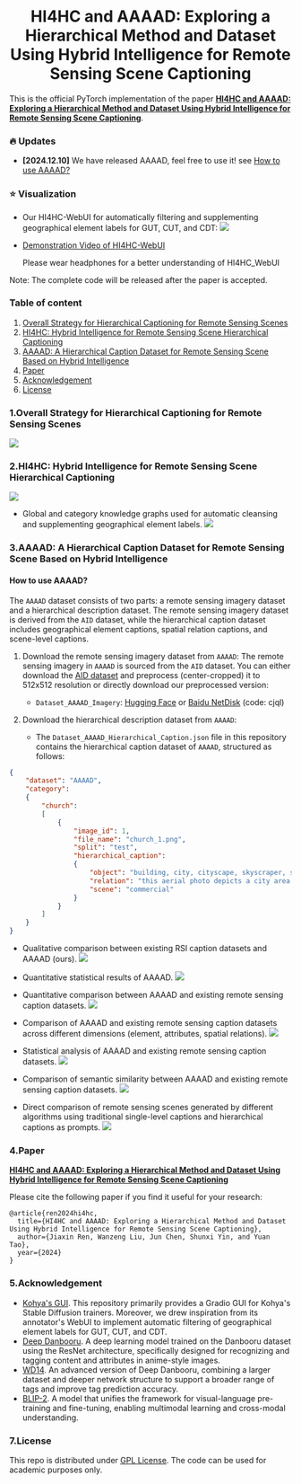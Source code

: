 <h1 align="center">HI4HC and AAAAD: Exploring a Hierarchical Method and Dataset Using Hybrid Intelligence for Remote Sensing Scene Captioning</h1>

    
This is the official PyTorch implementation of the paper **[HI4HC and AAAAD: Exploring a Hierarchical Method and Dataset Using Hybrid Intelligence for Remote Sensing Scene Captioning]()**.

### :fire: Updates
* **[2024.12.10]** We have released AAAAD, feel free to use it! see [How to use AAAAD?](#how-to-use)


### :star: Visualization
- Our HI4HC-WebUI for automatically filtering and supplementing geographical element labels for GUT, CUT, and CDT:
![](images/11.HI4HC_WebUI.png)
- [Demonstration Video of HI4HC-WebUI](https://github.com/user-attachments/assets/ae65b923-931a-45b2-9c25-edb220c7281c)

  Please wear headphones for a better understanding of HI4HC_WebUI





Note: The complete code will be released after the paper is accepted.

### Table of content
1. [Overall Strategy for Hierarchical Captioning for Remote Sensing Scenes](#Strategy)
2. [HI4HC: Hybrid Intelligence for Remote Sensing Scene Hierarchical Captioning](#HI4HC)
3. [AAAAD: A Hierarchical Caption Dataset for Remote Sensing Scene Based on Hybrid Intelligence](#AAAAD)
4. [Paper](#paper)
5. [Acknowledgement](#acknowledgement)
6. [License](#license)

### 1.Overall Strategy for Hierarchical Captioning for Remote Sensing Scenes  <a name="Strategy"></a>

![](images/1.Overall_strategy.jpg)

### 2.HI4HC: Hybrid Intelligence for Remote Sensing Scene Hierarchical Captioning <a name="HI4HC"></a>

![](images/2.HI4HC.jpg)

- Global and category knowledge graphs used for automatic cleansing and supplementing geographical element labels.
![](images/3.GUT+GDT+CUT.jpg)

### 3.AAAAD: A Hierarchical Caption Dataset for Remote Sensing Scene Based on Hybrid Intelligence <a name="AAAAD"></a>

#### How to use AAAAD? <a name="how-to-use"></a>

The `AAAAD` dataset consists of two parts: a remote sensing imagery dataset and a hierarchical description dataset. The remote sensing imagery dataset is derived from the `AID` dataset, while the hierarchical caption dataset includes geographical element captions, spatial relation captions, and scene-level captions.

1. Download the remote sensing imagery dataset from `AAAAD`:
   The remote sensing imagery in `AAAAD` is sourced from the `AID` dataset. You can either download the [AID dataset](https://captain-whu.github.io/AID/) and preprocess (center-cropped) it to 512x512 resolution or directly download our preprocessed version:

   - `Dataset_AAAAD_Imagery`: [Hugging Face](https://huggingface.co/datasets/jaycecd/AAAAD/tree/main) or [Baidu NetDisk](https://pan.baidu.com/s/15YtYMTwy0AacojCzraXBxQ) (code: cjql)

2. Download the hierarchical description dataset from `AAAAD`:
   - The `Dataset_AAAAD_Hierarchical_Caption.json` file in this repository contains the hierarchical caption dataset of `AAAAD`, structured as follows:

```json
{
    "dataset": "AAAAD",
    "category": 
    {
        "church": 
        [
            {
                "image_id": 1,
                "file_name": "church_1.png",
                "split": "test",
                "hierarchical_caption": 
                {
                    "object": "building, city, cityscape, skyscraper, scenery, architecture, library, tower, street, real world location, town, outdoors, road, house, from above, car, tree, water, fountain",
                    "relation": "this aerial photo depicts a city area with multiple buildings and structures. the most striking feature is a large elliptical building with a blue-green roof, possibly a stadium or auditorium. surrounding this central structure are various other buildings of different shapes and sizes, including a semi-circular design adjacent to the elliptical structure.",
                    "scene": "commercial"
                }
            }
        ]
    }
}

```



- Qualitative comparison between existing RSI caption datasets and AAAAD (ours). 
![](images/4.Qualitative_comparison_between_existing_RSI_caption_datasets_and_AAAAD.jpg)

- Quantitative statistical results of AAAAD.
![](images/5.AAAAD.jpg)

- Quantitative comparison between AAAAD and existing remote sensing caption datasets.
![](images/6.Comparison_of_dataset_overall_scale.jpg)

- Comparison of AAAAD and existing remote sensing caption datasets across different dimensions (element, attributes, spatial relations).
![](images/7.Word_frequency_and_keyword_analysis.jpg)

- Statistical analysis of AAAAD and existing remote sensing caption datasets.
![](images/8.Statistical_analysis_of_AAAAD.jpg)

- Comparison of semantic similarity between AAAAD and existing remote sensing caption datasets.
![](images/9.Semantic_diversity_comparison.jpg)

- Direct comparison of remote sensing scenes generated by different algorithms using traditional single-level captions and hierarchical captions as prompts.
![](images/10.Remote_sensing_scene_generation_results_and_analysis.jpg)

  

### 4.Paper <a name="paper"></a>
**[HI4HC and AAAAD: Exploring a Hierarchical Method and Dataset Using Hybrid Intelligence for Remote Sensing Scene Captioning]()**

Please cite the following paper if you find it useful for your research:
```
@article{ren2024hi4hc,
  title={HI4HC and AAAAD: Exploring a Hierarchical Method and Dataset Using Hybrid Intelligence for Remote Sensing Scene Captioning},
  author={Jiaxin Ren, Wanzeng Liu, Jun Chen, Shunxi Yin, and Yuan Tao},
  year={2024}
}
```

### 5.Acknowledgement <a name="acknowledgement"></a>
+ [Kohya's GUI](https://github.com/bmaltais/kohya_ss). This repository primarily provides a Gradio GUI for Kohya's Stable Diffusion trainers. Moreover, we drew inspiration from its annotator's WebUI to implement automatic filtering of geographical element labels for GUT, CUT, and CDT.
+ [Deep Danbooru](https://github.com/KichangKim/DeepDanbooru). A deep learning model trained on the Danbooru dataset using the ResNet architecture, specifically designed for recognizing and tagging content and attributes in anime-style images.
+ [WD14](https://huggingface.co/SmilingWolf/wd-v1-4-vit-tagger). An advanced version of Deep Danbooru, combining a larger dataset and deeper network structure to support a broader range of tags and improve tag prediction accuracy.
+ [BLIP-2](https://github.com/salesforce/LAVIS/tree/main/projects/blip2). A model that unifies the framework for visual-language pre-training and fine-tuning, enabling multimodal learning and cross-modal understanding. 


### 7.License <a name="license"></a>
This repo is distributed under [GPL License](https://github.com/jaycecd/HI4HC/blob/main/LICENSE). The code can be used for academic purposes only.
